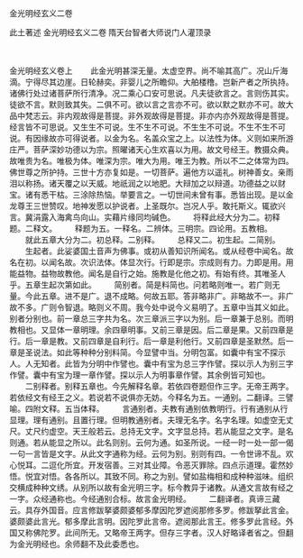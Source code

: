<!-- { "loadSidebar": true } -->
金光明经玄义二卷


此土著述
金光明经玄义二卷
隋天台智者大师说门人灌顶录


　　

金光明经玄义卷上
　　此金光明甚深无量。太虚空界。尚不喻其高广。况山斤海滴。宁得尽其边崖。日轮赫奕。非婴儿之所瞻仰。大舶楼橹。岂新产者之所执持。诸佛行处过诸菩萨所行清净。况二乘心口安可思说。凡夫徒欲言之。言则伤其实。徒欲不言。默则致其失。二俱不可。欲以言之言亦不可。欲以默之默亦不可。故大品中梵志云。非内观故得是菩提。非外观故得是菩提。非亦内亦外观故得是菩提。经言皆不可思说。又生生不可说。生不生不可说。不生生不可说。不生不生不可说。有因缘故亦可得说者。以金为名。名盖众宝之上。以法性为体。义则如来所游庄严。菩萨深妙功德以为宗。照曜诸天心生欢喜以为用。故文号经王。教摄众典。故唯贵为名。唯极为体。唯深为宗。唯大为用。唯王为教。所以不二之体常为四。佛世尊之所护持。三世十方亦复如是。一切菩萨。遍他方以遥礼。树神善女。亲雨泪以称扬。诸天覆之以天威。地祇润之以地肥。大辩加之以辩道。功德益之以财宝。诸有悉干枯。三涂除热恼。举要言之。一切世间未曾有事。悉皆出现。是以金龙尊王三世赞叹。地神发愿以护说者。上圣既尔。岂况人乎。敢托斯义。辄欲兴言。冀涓露入海禽鸟向山。实藉片缘同均碱色。
　　将释此经大分为二。初释题。二释文。
　　释题为五。一释名。二辨体。三明宗。四论用。五教相。
　　就此五章大分为二。初总释。二别释。
　　总释又二。初生起。二简别。
　　生起者。此娑婆国土音声为佛事。或初从善知识所闻名。或从经卷中闻名。故名在初。以闻名故。次识法体。体显次行。行即是宗。宗成则有力。力即是用。用能益物。益物故教他。闻名是自行之始。施教是化他之初。有始有终。其唯圣人乎。五章生起次第如此。
　　简别者。简是料简也。问若略则唯一。若广则无量。今此五章。进不是广。退不成略。何故五耶。答非略非广。非略故不一。非广故不多。广则令智退。略则义不周。我今处中说今义易明了。五章中当其义如此。别者分别也。前一章总三字共为名。次三章派三字以为别。后一章兼于总别。而明教相也。又显体一章明理。余四章明事。又前三章是因。后二章是果。又前四章是行。后一章是教。又前四章是自利行。后一章是利他行。又前四章是圣默然。后一章是圣说法。如此等种种分别料简。今显譬中当。分明包富。如囊中有宝不探示人。人无知者。此皆为分明中作譬也。囊中有宝为总三字作譬。探以示人为别三字作譬。囊中有宝为理一章作譬。探以示人为明事章作譬。其余例皆可知也。
　　二别释者。别释五章也。今先解释名章。若依四卷题但作三字。无帝王两字。若依经文有经王之义。若说若不说俱亦无妨。今释名为五。一通别。二翻译。三譬喻。四附文释。五当体释。
　　言通别者。夫教有通别依教明行。行有通别从行显理。理有通别。且置行理。但明教通别者。夫理无名字。名字名理。如虚空无丈尺。丈尺约虚空。天王般若云。总持无文字。文字显总持。若从能显之文字。是名则通。若从能显之所以。此名则别。云何为通。如圣所说。一经一时一处一部一偈一句一言皆是文字。从此文字通称为经。云何为别。别则有四。一令世谛不乱。欢心悦耳。二逗化所宜。开发宿善。三对其业障。令恶灭罪除。四点示道理。霍然妙悟。悦宜对悟。各各所以。其致不同。称之为别。譬如盐梅相和成种种滋味。组织交横成种种文绣。从别所以故有金光明三字。标今教异于诸教。从通文言故有经之一字。众经通称也。今经通别合标。故言金光明经。
　　二翻译者。真谛三藏云。具存外国音。应言修跋拏婆颇婆郁多摩因陀罗遮阅那修多罗。修跋拏此言金。婆颇婆此言光。郁多摩此言明。因陀罗此言帝。遮阅那此言王。修多罗此言经。外国又称佛陀罗。此间所无。又略帝王两字。但存三字者。汉人好略译者省之。但翻为金光明经也。余师翻不及此委悉也。
